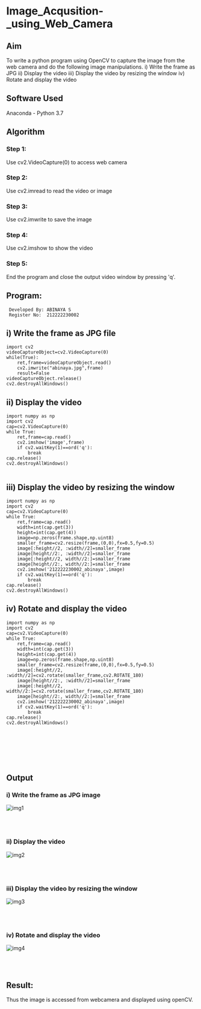 # Image_Acqusition-_using_Web_Camera
## Aim
To write a python program using OpenCV to capture the image from the web camera and do the following image manipulations.
i) Write the frame as JPG 
ii) Display the video 
iii) Display the video by resizing the window
iv) Rotate and display the video

## Software Used
Anaconda - Python 3.7
## Algorithm
### Step 1:
Use cv2.VideoCapture(0) to access web camera
<br>

### Step 2:
Use cv2.imread to read the video or image
<br>

### Step 3:
Use cv2.imwrite to save the image
<br>

### Step 4:
Use cv2.imshow to show the video
<br>

### Step 5:
End the program and close the output video window by pressing 'q'.
<br>

## Program:
```
 Developed By: ABINAYA S
 Register No:  212222230002
```
## i) Write the frame as JPG file
```
import cv2
videoCaptureObject=cv2.VideoCapture(0)
while(True):
    ret,frame=videoCaptureObject.read()
    cv2.imwrite("abinaya.jpg",frame)
    result=False
videoCaptureObject.release()
cv2.destroyAllWindows()

```
## ii) Display the video
```
import numpy as np
import cv2
cap=cv2.VideoCapture(0)
while True:
    ret,frame=cap.read()
    cv2.imshow('image',frame)
    if cv2.waitKey(1)==ord('q'):
        break
cap.release()
cv2.destroyAllWindows()


```



## iii) Display the video by resizing the window
```
import numpy as np
import cv2
cap=cv2.VideoCapture(0)
while True:
    ret,frame=cap.read()
    width=int(cap.get(3))
    height=int(cap.get(4))
    image=np.zeros(frame.shape,np.uint8)
    smaller_frame=cv2.resize(frame,(0,0),fx=0.5,fy=0.5)
    image[:height//2, :width//2]=smaller_frame
    image[height//2:, :width//2]=smaller_frame
    image[:height//2, width//2:]=smaller_frame
    image[height//2:, width//2:]=smaller_frame
    cv2.imshow('212222230002_abinaya',image)
    if cv2.waitKey(1)==ord('q'):
        break
cap.release()
cv2.destroyAllWindows()

```

## iv) Rotate and display the video
```
import numpy as np
import cv2
cap=cv2.VideoCapture(0)
while True:
    ret,frame=cap.read()
    width=int(cap.get(3))
    height=int(cap.get(4))
    image=np.zeros(frame.shape,np.uint8)
    smaller_frame=cv2.resize(frame,(0,0),fx=0.5,fy=0.5)
    image[:height//2, :width//2]=cv2.rotate(smaller_frame,cv2.ROTATE_180)
    image[height//2:, :width//2]=smaller_frame
    image[:height//2, width//2:]=cv2.rotate(smaller_frame,cv2.ROTATE_180)
    image[height//2:, width//2:]=smaller_frame
    cv2.imshow('212222230002_abinaya',image)
    if cv2.waitKey(1)==ord('q'):
        break
cap.release()
cv2.destroyAllWindows()








```
## Output

### i) Write the frame as JPG image
![img1](https://github.com/abinayasangeetha/Image_Acqusition-_using_Web_Camera/assets/119393675/5ca77325-05af-4da8-8299-ed149132ede3)


</br>
</br>


### ii) Display the video

![img2](https://github.com/abinayasangeetha/Image_Acqusition-_using_Web_Camera/assets/119393675/5cd05fea-4b85-4278-bca4-aa7dbfec0015)

</br>
</br>


### iii) Display the video by resizing the window

![img3](https://github.com/abinayasangeetha/Image_Acqusition-_using_Web_Camera/assets/119393675/15d91af0-d4e0-4185-9779-05a1ea85f52d)


</br>
</br>



### iv) Rotate and display the video
![img4](https://github.com/abinayasangeetha/Image_Acqusition-_using_Web_Camera/assets/119393675/b07ce7ed-b481-4e23-8904-dbc042c7842d)


</br>
</br>





## Result:
Thus the image is accessed from webcamera and displayed using openCV.
